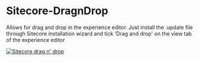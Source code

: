 # Sitecore-DragnDrop
Allows for drag and drop in the experience editor.
Just install the .update file through Sitecore installation wizard and tick 'Drag and drop' on the view tab of the experience editor

[![Sitecore drag n' drop](https://j.gifs.com/6897NR.gif)](https://www.youtube.com/watch?v=bhh3r47mSr0&feature=youtu.be&hd=1)



